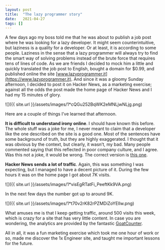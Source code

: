```yaml
---
layout: post
title:  "The lazy programmer story"
date:   2021-04-27
tags: []
---
```



A few days ago my boss told me that he was about to publish a job post where he was looking for a lazy developer. It might seem counterintuitive, but laziness is a quality for a developer. Or at least, it is according to some people. Laziness in the sense that a lazy programmer will always try to find the smart way of solving problems instead of the brute force that requires tens of lines of code.
As we are friends I decided to mock him a little and quickly translated the job post to English, bought a domain for $0.99, and published online the site [www.lazyprogrammer.it](https://www.lazyprogrammer.it). And since it was a gloomy Sunday afternoon, I decided to post it on Hacker News, as a marketing exercise; against all the odds the post made the home page of Hacker News and I had my 15 minutes of glory.

![]({{ site.url }}/assets/images/1*cQGu252BqWK2eMNLjwNLjg.png)


Here are a couple of things I’ve learned that afternoon.

**It is difficult to understand irony online**. I should have known this before. The whole stuff was a joke for me, I never meant to claim that a developer like the one described on the site is a good one. Most of the sentences have some background of truth, but they are highly exaggerated. I thought that it was obvious by the context, but clearly, it wasn’t, my bad. Many people commented saying that this reflected in poor company culture, and I agree. Was this not a joke, it would be wrong. The correct version is [this one](https://1x.engineer/).

**Hacker News sends a lot of traffic**. Again, this was something I was expecting, but I managed to have a decent picture of it. During the few hours it was on the home page I got about 7K visits.

![]({{ site.url }}/assets/images/1*visEgRTatFi_PeeftKk9VA.png)

In the next few days the number got up to around 9K.

![]({{ site.url }}/assets/images/1*t70v2rK82rPZMDiZoYElIw.png)

What amuses me is that I keep getting traffic, around 500 visits this week, which is crazy for a site that has very little content. In case you are wondering, the analytics are provided by the fantastic [GoatCounter](https://www.goatcounter.com/).

All in all, it was a fun marketing exercise which took me one hour of work or so, made me discover the 1x Engineer site, and taught me important lessons for the future.

